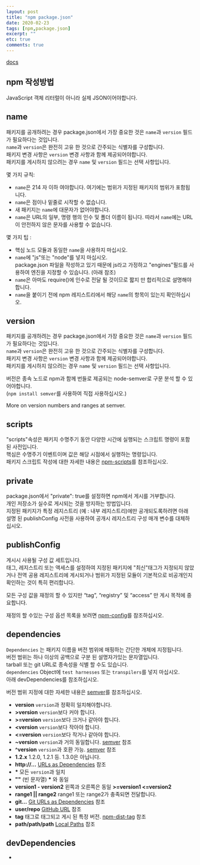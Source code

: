 ```yaml
---
layout: post
title: "npm package.json"
date: 2020-02-23
tags: [npm,package.json]
excerpt: ""
etc: true
comments: true
---
```



[docs](https://docs.npmjs.com/files/package.json)  

## npm 작성방법

JavaScript 객체 리터럴이 아니라 실제 JSON이어야합니다.



## name
패키지를 공개하려는 경우 package.json에서 가장 중요한 것은 `name`과 `version` 필드가 필요하다는 것입니다.  
`name`과 `version`은 완전히 고유 한 것으로 간주되는 식별자를 구성합니다.  
패키지 변경 사항은 `version` 변경 사항과 함께 제공되어야합니다.   
패키지를 게시하지 않으려는 경우 `name` 및 `version` 필드는 선택 사항입니다.  

몇 가지 규칙:  
 - `name`은 214 자 이하 여야합니다. 여기에는 범위가 지정된 패키지의 범위가 포함됩니다.  
 - `name`은 점이나 밑줄로 시작할 수 없습니다.  
 - 새 패키지는 `name`에 대문자가 없어야합니다.
 - `name`은 URL의 일부, 명령 행의 인수 및 폴더 이름이 됩니다. 따라서 `name`에는 URL이 안전하지 않은 문자를 사용할 수 없습니다.

몇 가지 팁 :  
 - 핵심 노드 모듈과 동일한 `name`을 사용하지 마십시오.
 - `name`에 "js"또는 "node"를 넣지 마십시오.  
 package.json 파일을 작성하고 있기 때문에 js라고 가정하고 "engines"필드를 사용하여 엔진을 지정할 수 있습니다. (아래 참조)
 - `name`은 아마도 require()에 인수로 전달 될 것이므로 짧지 만 합리적으로 설명해야합니다.
 - `name`을 붙이기 전에 npm 레지스트리에서 해당 `name`의 항목이 있는지 확인하십시오.  




## version

패키지를 공개하려는 경우 package.json에서 가장 중요한 것은 `name`과 `version` 필드가 필요하다는 것입니다.  
`name`과 `version`은 완전히 고유 한 것으로 간주되는 식별자를 구성합니다.  
패키지 변경 사항은 `version` 변경 사항과 함께 제공되어야합니다.  
패키지를 게시하지 않으려는 경우 `name` 및 `version` 필드는 선택 사항입니다.  

버전은 종속 노드로 npm과 함께 번들로 제공되는 node-semver로 구문 분석 할 수 있어야합니다.  
(`npm install semver`를 사용하여 직접 사용하십시오.)

More on version numbers and ranges at semver.

## scripts

"scripts"속성은 패키지 수명주기 동안 다양한 시간에 실행되는 스크립트 명령이 포함 된 사전입니다.  
핵심은 수명주기 이벤트이며 값은 해당 시점에서 실행하는 명령입니다.  
패키지 스크립트 작성에 대한 자세한 내용은 [npm-scripts](https://docs.npmjs.com/misc/scripts)를 참조하십시오.

## private
package.json에서 "private": true를 설정하면 npm에서 게시를 거부합니다.  
개인 저장소가 실수로 게시되는 것을 방지하는 방법입니다.  
지정된 패키지가 특정 레지스트리 (예 : 내부 레지스트리)에만 공개되도록하려면 아래 설명 된
publishConfig 사전을 사용하여 공개시 레지스트리 구성 매개 변수를 대체하십시오.

## publishConfig
게시시 사용될 구성 값 세트입니다.  
태그, 레지스트리 또는 액세스를 설정하여 지정된 패키지에 "최신"태그가 지정되지 않았거나
전역 공용 레지스트리에 게시되거나 범위가 지정된 모듈이 기본적으로 비공개인지 확인하는 것이 특히 편리합니다.  

모든 구성 값을 재정의 할 수 있지만 “tag”, “registry” 및 “access” 만 게시 목적에 중요합니다.

재정의 할 수있는 구성 옵션 목록을 보려면 [npm-config](https://docs.npmjs.com/misc/config)를 참조하십시오.

## dependencies
`Dependencies` 는 패키지 이름을 버전 범위에 매핑하는 간단한 개체에 지정됩니다.  
버전 범위는 하나 이상의 공백으로 구분 된 설명자가있는 문자열입니다.  
tarball 또는 git URL로 종속성을 식별 할 수도 있습니다.  
`dependencies` Object에 `test harnesses` 또는 `transpilers`를 넣지 마십시오.  
아래 devDependencies를 참조하십시오.  

버전 범위 지정에 대한 자세한 내용은 [semver](https://docs.npmjs.com/misc/semver)를 참조하십시오.  

- **version** `version`과 정확히 일치해야합니다.  
- **>version** `version`보다 커야 합니다.  
- **>=version** `version`보다 크거나 같아야 합니다.  
- **<version** `version`보다 작아야 합니다.  
- **<=version** `version`보다 작거나 같아야 합니다.  
- **~version** `version`과 거의 동일합니다. [semver](https://docs.npmjs.com/misc/semver) 참조  
- **^version** `version`과 호환 가능. [semver](https://docs.npmjs.com/misc/semver) 참조  
- **1.2.x** 1.2.0, 1.2.1 등. 1.3.0은 아닙니다.  
- **http://...** [URLs as Dependencies](https://docs.npmjs.com/files/package.json#urls-as-dependencies) 참조  
- __*__ 모든 `version`과 일치  
- **""** (빈 문자열) __*__ 와 동일  
- **version1 - version2** 왼쪽과 오른쪽은 동일 **>=version1 <=version2**  
- **range1 || range2** range1 또는 range2가 충족되면 전달합니다.  
- **git...** [Git URLs as Dependencies](https://docs.npmjs.com/files/package.json#git-urls-as-dependencies) 참조
- **user/repo** [GitHub URL](https://docs.npmjs.com/files/package.json#github-urls) 참조  
- **tag** 태그로 태그되고 게시 된 특정 버전. [npm-dist-tag](https://docs.npmjs.com/cli/dist-tag) 참조
- **path/path/path** [Local Paths](https://docs.npmjs.com/files/package.json#local-paths) 참조  





## devDependencies






















-
